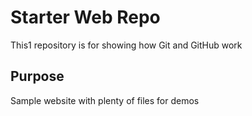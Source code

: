 # Starter Web Repo

This1 repository is for showing how Git and GitHub work

## Purpose

Sample website with plenty of files for demos
